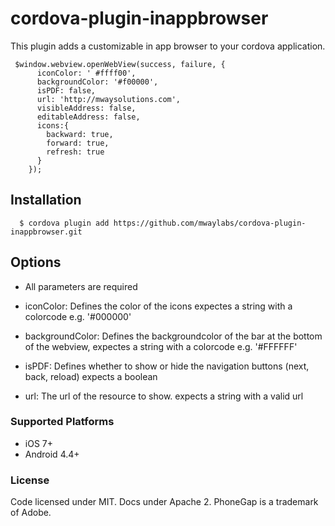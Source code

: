 # cordova-plugin-inappbrowser

This plugin adds a customizable in app browser to your cordova application.

```
 $window.webview.openWebView(success, failure, {
      iconColor: ' #ffff00',
      backgroundColor: '#f00000',
      isPDF: false,
      url: 'http://mwaysolutions.com',
      visibleAddress: false,
      editableAddress: false,
      icons:{
        backward: true,
        forward: true,
        refresh: true
      }
    });
```

## Installation
```
  $ cordova plugin add https://github.com/mwaylabs/cordova-plugin-inappbrowser.git
```
## Options
- All parameters are required

- iconColor: Defines the color of the icons expectes a string with a colorcode e.g. '#000000'
- backgroundColor: Defines the backgroundcolor of the bar at the bottom of the webview, expectes a string with a colorcode e.g. '#FFFFFF'
- isPDF: Defines whether to show or hide the navigation buttons (next, back, reload) expects a boolean
- url: The url of the resource to show. expects a string with a valid url

### Supported Platforms
- iOS 7+
- Android 4.4+

### License
Code licensed under MIT. Docs under Apache 2. PhoneGap is a trademark of Adobe.
